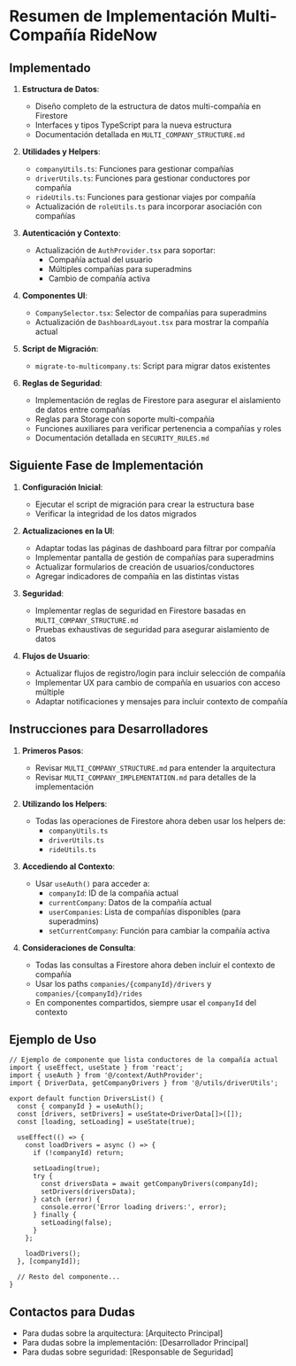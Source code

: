 # Resumen de Implementación Multi-Compañía RideNow

## Implementado

1. **Estructura de Datos**:
   - Diseño completo de la estructura de datos multi-compañía en Firestore
   - Interfaces y tipos TypeScript para la nueva estructura
   - Documentación detallada en `MULTI_COMPANY_STRUCTURE.md`

2. **Utilidades y Helpers**:
   - `companyUtils.ts`: Funciones para gestionar compañías
   - `driverUtils.ts`: Funciones para gestionar conductores por compañía
   - `rideUtils.ts`: Funciones para gestionar viajes por compañía
   - Actualización de `roleUtils.ts` para incorporar asociación con compañías

3. **Autenticación y Contexto**:
   - Actualización de `AuthProvider.tsx` para soportar:
     - Compañía actual del usuario
     - Múltiples compañías para superadmins
     - Cambio de compañía activa

4. **Componentes UI**:
   - `CompanySelector.tsx`: Selector de compañías para superadmins
   - Actualización de `DashboardLayout.tsx` para mostrar la compañía actual

5. **Script de Migración**:
   - `migrate-to-multicompany.ts`: Script para migrar datos existentes

6. **Reglas de Seguridad**:
   - Implementación de reglas de Firestore para asegurar el aislamiento de datos entre compañías
   - Reglas para Storage con soporte multi-compañía
   - Funciones auxiliares para verificar pertenencia a compañías y roles
   - Documentación detallada en `SECURITY_RULES.md`

## Siguiente Fase de Implementación

1. **Configuración Inicial**:
   - Ejecutar el script de migración para crear la estructura base
   - Verificar la integridad de los datos migrados

2. **Actualizaciones en la UI**:
   - Adaptar todas las páginas de dashboard para filtrar por compañía
   - Implementar pantalla de gestión de compañías para superadmins
   - Actualizar formularios de creación de usuarios/conductores
   - Agregar indicadores de compañía en las distintas vistas

3. **Seguridad**:
   - Implementar reglas de seguridad en Firestore basadas en `MULTI_COMPANY_STRUCTURE.md`
   - Pruebas exhaustivas de seguridad para asegurar aislamiento de datos

4. **Flujos de Usuario**:
   - Actualizar flujos de registro/login para incluir selección de compañía 
   - Implementar UX para cambio de compañía en usuarios con acceso múltiple
   - Adaptar notificaciones y mensajes para incluir contexto de compañía

## Instrucciones para Desarrolladores

1. **Primeros Pasos**:
   - Revisar `MULTI_COMPANY_STRUCTURE.md` para entender la arquitectura
   - Revisar `MULTI_COMPANY_IMPLEMENTATION.md` para detalles de la implementación

2. **Utilizando los Helpers**:
   - Todas las operaciones de Firestore ahora deben usar los helpers de:
     - `companyUtils.ts`
     - `driverUtils.ts`
     - `rideUtils.ts`

3. **Accediendo al Contexto**:
   - Usar `useAuth()` para acceder a:
     - `companyId`: ID de la compañía actual
     - `currentCompany`: Datos de la compañía actual
     - `userCompanies`: Lista de compañías disponibles (para superadmins)
     - `setCurrentCompany`: Función para cambiar la compañía activa

4. **Consideraciones de Consulta**:
   - Todas las consultas a Firestore ahora deben incluir el contexto de compañía
   - Usar los paths `companies/{companyId}/drivers` y `companies/{companyId}/rides`
   - En componentes compartidos, siempre usar el `companyId` del contexto

## Ejemplo de Uso

```tsx
// Ejemplo de componente que lista conductores de la compañía actual
import { useEffect, useState } from 'react';
import { useAuth } from '@/context/AuthProvider';
import { DriverData, getCompanyDrivers } from '@/utils/driverUtils';

export default function DriversList() {
  const { companyId } = useAuth();
  const [drivers, setDrivers] = useState<DriverData[]>([]);
  const [loading, setLoading] = useState(true);

  useEffect(() => {
    const loadDrivers = async () => {
      if (!companyId) return;
      
      setLoading(true);
      try {
        const driversData = await getCompanyDrivers(companyId);
        setDrivers(driversData);
      } catch (error) {
        console.error('Error loading drivers:', error);
      } finally {
        setLoading(false);
      }
    };

    loadDrivers();
  }, [companyId]);

  // Resto del componente...
}
```

## Contactos para Dudas

- Para dudas sobre la arquitectura: [Arquitecto Principal]
- Para dudas sobre la implementación: [Desarrollador Principal]
- Para dudas sobre seguridad: [Responsable de Seguridad]
